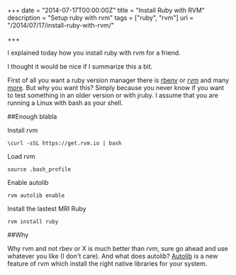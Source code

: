 +++
date = "2014-07-17T00:00:00Z"
title = "Install Ruby with RVM"
description = "Setup ruby with rvm"
tags = ["ruby", "rvm"]
url = "/2014/07/17/install-ruby-with-rvm/"

+++

I explained today how you install ruby with rvm for a friend.

I thought it would be nice if I summarize this a bit.

First of all you want a ruby version manager there is [rbenv](https://github.com/sstephenson/rbenv) or [rvm](https://rvm.io/) and many [more](https://github.com/markets/awesome-ruby#environment-management). But why you want this? 
Simply because you never know if you want to test something in an older version or with jruby. I assume that you are running a Linux with bash as your shell. 

##Enough blabla
 
Install rvm

```
\curl -sSL https://get.rvm.io | bash
``` 

Load rvm

``` 
source .bash_profile
```

Enable autolib

```
rvm autolib enable
```

Install the lastest MRI Ruby

```
rvm install ruby
```

##Why

Why rvm and not rbev or X is much better than rvm, sure go ahead and use whatever you like (I don't care).
And what does autolib? [Autolib](https://rvm.io/rvm/autolibs) is a new feature of rvm which install the right 
native libraries for your system.
